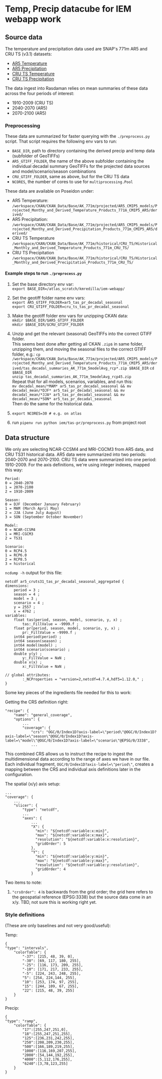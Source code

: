 # Temp, Precip datacube for IEM webapp work

## Source data

The temperature and precipitation data used are SNAP's 771m AR5 and CRU TS (v3.1) datasets:

* [AR5 Temperature](http://ckan.snap.uaf.edu/dataset/projected-monthly-and-derived-temperature-products-771m-cmip5-ar5)
* [AR5 Precipitation](http://ckan.snap.uaf.edu/dataset/projected-monthly-and-derived-temperature-products-771m-cmip5-ar5)
* [CRU TS Temperature](http://ckan.snap.uaf.edu/dataset/historical-monthly-and-derived-temperature-products-771m-cru-ts)
* [CRU TS Precipitation](http://ckan.snap.uaf.edu/dataset/historical-monthly-and-derived-precipitation-products-771m-cru-ts)

The data ingest into Rasdaman relies on mean summaries of these data across the four periods of interest:
* 1910-2009 (CRU TS)
* 2040-2070 (AR5)
* 2070-2100 (AR5)

### Preprocessing

These data are summarized for faster querying with the `./preprocess.py` script. That script requires the following env vars to run:
* `BASE_DIR`, path to directory containing the derived precip and temp data (subfolder of GeoTIFFs)
* `AR5_GTIFF_FOLDER`, the name of the above subfolder containing the individual decadal summary GeoTIFFs for the projected data sources and model/scenario/season combinations
* `CRU_GTIFF_FOLDER`, same as above, but for the CRU TS data
* `NCORES`, the number of cores to use for `multiprocessing.Pool`

These data are available on Poseidon under:
* AR5 Temperature: `/workspace/CKAN/CKAN_Data/Base/AK_771m/projected/AR5_CMIP5_models/Projected_Monthy_and_Derived_Temperature_Products_771m_CMIP5_AR5/derived/`
* AR5 Precipitation: `/workspace/CKAN/CKAN_Data/Base/AK_771m/projected/AR5_CMIP5_models/Projected_Monthy_and_Derived_Precipitation_Products_771m_CMIP5_AR5/derived/`
* CRU TS Temperature `/workspace/CKAN/CKAN_Data/Base/AK_771m/historical/CRU_TS/Historical_Monthly_and_Derived_Temperature_Products_771m_CRU_TS/`
* CRU TS Precipitation `/workspace/CKAN/CKAN_Data/Base/AK_771m/historical/CRU_TS/Historical_Monthly_and_Derived_Precipitation_Products_771m_CRU_TS/` 

#### Example steps to run `./preprocess.py`
1. Set the base directory env var:  
`export BASE_DIR=/atlas_scratch/kmredilla/iem-webapp/`   
2. Set the geotiff folder name env vars:  
`export AR5_GTIFF_FOLDER=ar5_tas_pr_decadal_seasonal`  
`export CRU_GTIFF_FOLDER=cru_ts_tas_pr_decadal_seasonal`  
3. Make the geotiff folder env vars for unzipping CKAN data:  
`mkdir $BASE_DIR/$AR5_GTIFF_FOLDER`  
`mkdir $BASE_DIR/$CRU_GTIFF_FOLDER`  
4. Unzip and get the relevant (seasonal) GeoTIFFs into the correct GTIFF folder.  
This seems best done after getting all CKAN `.zip`s in same folder, unzipping them, and moving the seasonal files to the correct GTIFF folder, e.g.:
`cp /workspace/CKAN/CKAN_Data/Base/AK_771m/projected/AR5_CMIP5_models/Projected_Monthy_and_Derived_Temperature_Products_771m_CMIP5_AR5/derived/tas_decadal_summaries_AK_771m_5modelAvg_rcp*.zip $BASE_DIR`
`cd $BASE_DIR`  
`unzip tas_decadal_summaries_AK_771m_5modelAvg_rcp45.zip`  
Repeat  that for all models, scenarios, variables, and run this:  
`mv decadal_mean/*MAM* ar5_tas_pr_decadal_seasonal && mv decadal_mean/*DJF* ar5_tas_pr_decadal_seasonal && mv decadal_mean/*JJA* ar5_tas_pr_decadal_seasonal && mv decadal_mean/*SON* ar5_tas_pr_decadal_seasonal`  
Then do the same for the historical data. 
  
5. `export NCORES=30 # e.g. on atlas`
6. run `pipenv run python iem/tas-pr/preprocess.py` from project root

## Data structure

We only are selecting NCAR-CCSM4 and MRI-CGCM3 from AR5 data, and CRU TS31 historical data.  AR5 data were summarized into two periods: 2040-2070 and 2070-2100.  CRU TS data were summarized into one period: 1910-2009.  For the axis definitions, we're using integer indexes, mapped this way:


```
Period:
0 = 2040-2070
1 = 2070-2100
2 = 1910-2009

Season:
0 = DJF (December January February)
1 = MAM (March April May)
2 = JJA (June July August)
3 = SON (September October November)

Model:
0 = NCAR-CCSM4
1 = MRI-CGCM3
2 = TS31

Scenario:
0 = RCP4.5
1 = RCP6.0
2 = RCP8.5
3 = historical
```

`ncdump -h` output for this file:

```
netcdf ar5_cruts31_tas_pr_decadal_seasonal_aggregated {
dimensions:
    period = 3 ;
    season = 4 ;
    model = 3 ;
    scenario = 4 ;
    y = 2557 ;
    x = 4762 ;
variables:
    float tas(period, season, model, scenario, y, x) ;
        tas:_FillValue = -9999.f ;
    float pr(period, season, model, scenario, y, x) ;
        pr:_FillValue = -9999.f ;
    int64 period(period) ;
    int64 season(season) ;
    int64 model(model) ;
    int64 scenario(scenario) ;
    double y(y) ;
        y:_FillValue = NaN ;
    double x(x) ;
        x:_FillValue = NaN ;

// global attributes:
        :_NCProperties = "version=2,netcdf=4.7.4,hdf5=1.12.0," ;
}
```

Some key pieces of the ingredients file needed for this to work:

Getting the CRS definition right:

```
"recipe": {
    "name": "general_coverage",
	"options": {
        ...
        "coverage": {
			"crs": "OGC/0/Index1D?axis-label=\"period\"@OGC/0/Index1D?axis-label=\"season\"@OGC/0/Index1D?axis-label=\"model\"@OGC/0/Index1D?axis-label=\"scenario\"@EPSG/0/3338",
			...
```

This combined CRS allows us to instruct the recipe to ingest the multidimensional data according to the range of axes we have in our file.  Each individual fragment, `OGC/0/Index1D?axis-label=\"period\"`, creates a mapping between the CRS and individual axis definitions later in the configuration.

The spatial (x/y) axis setup:

```
...
"coverage": {
	...
	"slicer": {
		"type": "netcdf",
		...
		"axes": {
			...
			"X": {
              "min": "${netcdf:variable:x:min}",
              "max": "${netcdf:variable:x:max}",
              "resolution": "${netcdf:variable:x:resolution}",
              "gridOrder": 5
            },
            "Y": {
              "min": "${netcdf:variable:y:min}",
              "max": "${netcdf:variable:y:max}",
              "resolution": "${netcdf:variable:y:resolution}",
              "gridOrder": 4
            }
```

Two items to note:

   1. `"crsOrder": 4` is backwards from the grid order; the grid here refers to the geospatial reference (EPSG:3338) but the source data come in an x/y.  TBD, not sure this is working right yet.


### Style definitions

(These are only baselines and not very good/useful):


Temp:

```
{
"type": "intervals",
	"colorTable": {
		"-37": [215, 48, 39, 0],
		"-30": [69, 117, 180, 255],
		"-25": [116, 173, 209, 255],
		"-10": [171, 217, 233, 255],  
		"-5": [224, 243, 248, 255], 
		"5": [254, 224,144, 255],
		"10": [253, 174, 97, 255],
		"15": [244, 109, 67, 255],
		"22": [215, 48, 39, 255]
	}
}
```

Precip:

```
{
"type": "ramp",
	"colorTable": {
		"17":[255,247,251,0],
		"18":[255,247,251,255],
		"125":[236,231,242,255],
		"250":[208,209,230,255],
		"500":[166,189,219,255],
		"1000":[116,169,207,255],
		"2000":[54,144,192,255],
		"4000":[5,112,176,255],
		"6240":[3,78,123,255]
	}
}
```
